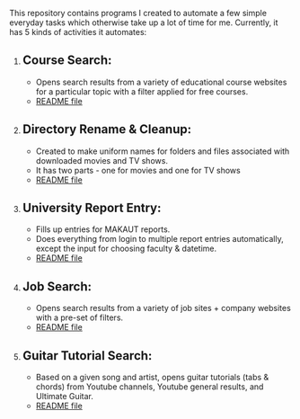 This repository contains programs I created to automate a few simple everyday tasks which otherwise take up a lot of time for me. Currently, it has 5 kinds of activities it automates:

1. ## Course Search:
   - Opens search results from a variety of educational course websites for a particular topic with a filter applied for free courses.
   - [README file](https://github.com/Shreya-7/automateForMe/blob/master/Course%20Search/README.md)
2. ## Directory Rename & Cleanup:
   - Created to make uniform names for folders and files associated with downloaded movies and TV shows.
   - It has two parts - one for movies and one for TV shows
   - [README file](https://github.com/Shreya-7/automateForMe/blob/master/Directory/README.md)
3. ## University Report Entry:
   - Fills up entries for MAKAUT reports.
   - Does everything from login to multiple report entries automatically, except the input for choosing faculty & datetime.
   - [README file](https://github.com/Shreya-7/automateForMe/blob/master/Makaut/README.md)
4. ## Job Search:
   - Opens search results from a variety of job sites + company websites with a pre-set of filters.
   - [README file](https://github.com/Shreya-7/automateForMe/blob/master/Job%20Search/README.md)
5. ## Guitar Tutorial Search:
   - Based on a given song and artist, opens guitar tutorials (tabs & chords) from Youtube channels, Youtube general results, and Ultimate Guitar.
   - [README file](https://github.com/Shreya-7/automateForMe/blob/master/Guitar/README.md)
